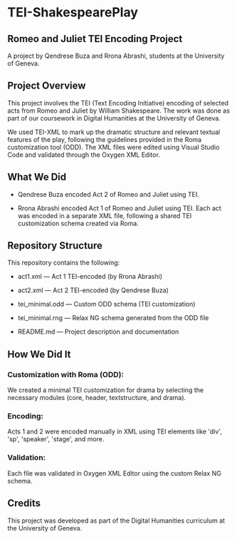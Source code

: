 # TEI-ShakespearePlay 

## Romeo and Juliet TEI Encoding Project

A project by Qendrese Buza and Rrona Abrashi, students at the University of Geneva.

## Project Overview
This project involves the TEI (Text Encoding Initiative) encoding of selected acts from Romeo and Juliet by William Shakespeare. The work was done as part of our coursework in Digital Humanities at the University of Geneva.

We used TEI-XML to mark up the dramatic structure and relevant textual features of the play, following the guidelines provided in the Roma customization tool (ODD). The XML files were edited using Visual Studio Code and validated through the Oxygen XML Editor.

## What We Did
- Qendrese Buza encoded Act 2 of Romeo and Juliet using TEI.

- Rrona Abrashi encoded Act 1 of Romeo and Juliet using TEI.
Each act was encoded in a separate XML file, following a shared TEI customization schema created via Roma.

## Repository Structure
This repository contains the following:

- act1.xml — Act 1 TEI-encoded (by Rrona Abrashi)

- act2.xml — Act 2 TEI-encoded (by Qendrese Buza)

- tei_minimal.odd — Custom ODD schema (TEI customization)

- tei_minimal.rng — Relax NG schema generated from the ODD file

- README.md — Project description and documentation

## How We Did It
### Customization with Roma (ODD):
We created a minimal TEI customization for drama by selecting the necessary modules (core, header, textstructure, and drama).

### Encoding:
Acts 1 and 2 were encoded manually in XML using TEI elements like 'div', 'sp', 'speaker', 'stage', and more.

### Validation:
Each file was validated in Oxygen XML Editor using the custom Relax NG schema.

## Credits
This project was developed as part of the Digital Humanities curriculum at the University of Geneva.
